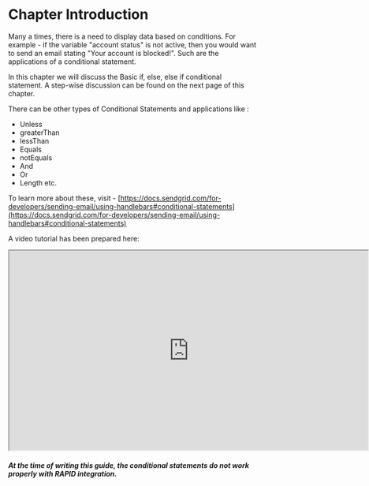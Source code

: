 # Chapter Introduction

Many a times, there is a need to display data based on conditions. For example - if the variable "account status" is not active, then you would want to send an email stating "Your account is blocked!". Such are the applications of a conditional statement.

In this chapter we will discuss the Basic if, else, else if conditional statement. A step-wise discussion can be found on the next page of this chapter.

  
There can be other types of Conditional Statements and applications like :

- Unless
- greaterThan
- lessThan
- Equals
- notEquals
- And
- Or
- Length etc.

To learn more about these, visit - [https://docs.sendgrid.com/for-developers/sending-email/using-handlebars#conditional-statements](https://docs.sendgrid.com/for-developers/sending-email/using-handlebars#conditional-statements)

A video tutorial has been prepared here:

<iframe allowfullscreen="allowfullscreen" height="440" src="https://www.youtube.com/embed/WOQBN1gnSsQ" style="width: 728px; height: 405px;" width="789"></iframe>

##### **At the time of writing this guide, the conditional statements do not work properly with RAPID integration.**